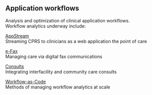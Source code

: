 ## Application workflows
Analysis and optimization of clinical application workflows.  
Workflow analytics underway include:

[AppStream](https://github.com/cloudvista/app-flows/tree/main/appstream#app-stream-workflow)  
Streaming CPRS to clinicians as a web application the point of care  

[e-Fax](https://github.com/cloudvista/app-flows/tree/main/e-fax#e-fax-workflow)  
Managing care via digital fax communications  

[Consults](https://github.com/cloudvista/app-flows/tree/main/consults#interfacility-consults-workflow)  
Integrating interfacility and community care consults  

[Workflow-as-Code](https://github.com/cloudvista/app-flows/tree/main/workflow-as-code#workflow-as-code)  
Methods of managing workflow analytics at scale

  
